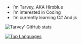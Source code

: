 + I’m Tarvey, AKA Hiroblue
+ I’m interested in Coding
+ I’m currently learning C# And js


<p align="center" ## Me <img src= "https://cdn.discordapp.com/emojis/894175687878017055.png?size=80" alt='stats' width="20px">



![Tarvey' GitHub stats](https://github-readme-stats.vercel.app/api?username=Tarvey&show_icons=true&theme=dark)

[![Top Languages](https://github-readme-stats.vercel.app/api/top-langs/?username=Tarvey&show_icons=true&theme=dark)](https://github.com/anuraghazra/github-readme-stats)

